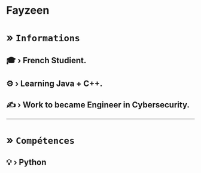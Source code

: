 # Fayzeen

# **»** `Informations`
## 🎓 › French Studient.
## ⚙️ › Learning **Java** + **C++**.
## ✍️ › Work to became **Engineer** in **Cybersecurity**.

***

# **»** `Compétences`
## 💡 › Python
